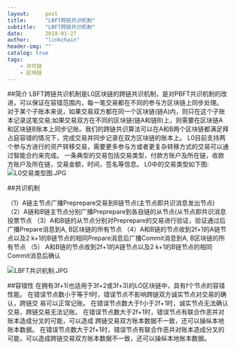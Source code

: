 ```yaml
---
layout:     post
title:      "LBFT跨链共识机制"
subtitle:   "LBFT跨链共识机制"
date:       2018-01-27
author:     "linkchain"
header-img: ""
catalog: true
tags:
    - 许可链
    - 区块链
---
```

##简介
LBFT跨链共识机制是L0区块链的跨链共识机制，是对PBFT共识机制的改进，可以保证在容错范围内，每一笔交易都在不同的参与方区块链上同步处理。
对于某个子账本来说，如果交易双方都在同一个区块链(链A)内，则只在这个子账本记录这笔交易;如果交易双方在不同的区块链(链A和链B)上，则需要在区块链A和区块链B账本上同步记账。我们的跨链共识算法可以在A和B两个区块链都满足拜占庭容错的情况下，完成交易并同步记录在双方区块链的账本上。
L0目前支持两个参与方进行的资产转移交易，需要更多参与方或者更复杂转移方式的交易可以通过智能合约来完成。
一条典型的交易包括交易类型，付款方账户及所在链，收款方账户及所在链，交易金额，时间，签名等信息。
L0中的交易类型如下图:
![L0交易类型图.JPG](http://upload-images.jianshu.io/upload_images/3959874-1daafe9b9ec5967e.JPG?imageMogr2/auto-orient/strip%7CimageView2/2/w/1240)


##共识机制

（1）A链主节点广播Preprepare交易到B链节点(主节点即共识消息发出节点)
（2）A链和B链主节点分别广播Preprepare到各自链的从节点(从节点即共识消息投票节点
（3）A和B链的从节点分别对Preprepare的交易进行验证，验证通过后广播Prepare消息到A,  B区块链的所有节点
（4）A和B链的节点收到2f+1的A链节点以及2 k+1的B链节点的相同Prepare消息后广播Commit消息到A, B区块链的所有节点
（5） A和B链的节点收到2f+1的A链节点以及2 k+1的B链节点的相同Commit消息后确认

![LBFT共识机制.JPG](http://upload-images.jianshu.io/upload_images/3959874-610b894bf7e8c2fd.JPG?imageMogr2/auto-orient/strip%7CimageView2/2/w/1240)



##容错性
在拥有3f+1(也适用于3f+2或3f+3)的LO区块链中，具有f个节点的容错性能。
在错误节点数小于等于f时，错误节点不影响跨链双方诚实节点对交易的确认，跨链交
易可以正常记账。
在错误节点数大于f小于2f+1时，诚实节点无法确认交易，跨链交易无法记账。
在错误节点数大于2f+1时，错误节点有联合作恶并对账本造成分叉的可能，可以造成
跨链交易双方账本数据不一致，还可以操纵本地账本数据。
在错误节点数大于2f+1时，错误节点有联合作恶并对账本造成分叉的可能，可以造成跨链交易双方账本数据不一致，还可以操纵本地账本数据。
